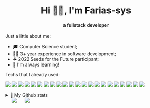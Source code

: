 <div align="center">
  <h1 align="center">Hi 🙋‍♂️, I'm Farias-sys</h1>
  <h4 align="center">a fullstack developer</h4>
</div>

Just a little about me:
- 🎓 Computer Science student;
- 👨‍💻 3+ year experience in software development;
- ☘ 2022 Seeds for the Future participant;
- 🎲 I'm always learning!

Techs that I already used:

<code><img src="https://img.shields.io/badge/JavaScript-323330?style=for-the-badge&logo=javascript&logoColor=F7DF1E"/></code>
<code><img src="https://img.shields.io/badge/TypeScript-007ACC?style=for-the-badge&logo=typescript&logoColor=white"/></code>
<code><img src="https://img.shields.io/badge/Python-FFD43B?style=for-the-badge&logo=python&logoColor=blue"/></code>
<code><img src="https://img.shields.io/badge/C%23-239120?style=for-the-badge&logo=c-sharp&logoColor=white"/></code>
<code><img src="https://img.shields.io/badge/C%2B%2B-00599C?style=for-the-badge&logo=c%2B%2B&logoColor=white"/></code>
<code><img src="https://img.shields.io/badge/PostgreSQL-316192?style=for-the-badge&logo=postgresql&logoColor=white"></code>
<code><img src="https://img.shields.io/badge/MySQL-005C84?style=for-the-badge&logo=mysql&logoColor=white"/></code>
<code><img src="https://img.shields.io/badge/LaTeX-47A141?style=for-the-badge&logo=LaTeX&logoColor=white"/></code>
<code><img src="https://img.shields.io/badge/Spring_Boot-F2F4F9?style=for-the-badge&logo=spring-boot"></code>
<code><img src="https://img.shields.io/badge/React-20232A?style=for-the-badge&logo=react&logoColor=61DAFB"/></code>
<code><img src="https://img.shields.io/badge/Node%20js-339933?style=for-the-badge&logo=nodedotjs&logoColor=white"></code>
<code><img src="https://img.shields.io/badge/Figma-F24E1E?style=for-the-badge&logo=figma&logoColor=white"></code>
<code><img src="https://img.shields.io/badge/Docker-2CA5E0?style=for-the-badge&logo=docker&logoColor=white"></code>
<code><img src="https://img.shields.io/badge/Nginx-009639?style=for-the-badge&logo=nginx&logoColor=white"></code>
<code><img src="https://img.shields.io/badge/jQuery-0769AD?style=for-the-badge&logo=jquery&logoColor=white"></code>
<code><img src="https://img.shields.io/badge/PLSQL-F80000?style=for-the-badge&logo=oracle&logoColor=black"></code>
<code><img src="https://img.shields.io/badge/HTML5-E34F26?style=for-the-badge&logo=html5&logoColor=white"></code>
<code><img src="https://img.shields.io/badge/CSS3-1572B6?style=for-the-badge&logo=css3&logoColor=white"></code>
<code><img src="https://img.shields.io/badge/Vue%20js-35495E?style=for-the-badge&logo=vuedotjs&logoColor=4FC08D"></code>
<code><img src="https://img.shields.io/badge/ts--node-3178C6?style=for-the-badge&logo=ts-node&logoColor=white"></code>
<code><img src="https://img.shields.io/badge/Amazon_AWS-FF9900?style=for-the-badge&logo=amazonaws&logoColor=white"></code>
<code><img src="https://img.shields.io/badge/java-%23ED8B00.svg?style=for-the-badge&logo=openjdk&logoColor=white"></code>

<details>
	<summary>🐙 My Github stats </sumary>
    <div>
    	<img style="margin-left:20px" src="https://github-readme-stats.vercel.app/api?username=Farias-sys&show_icons=true&theme=radical">
		<img style="margin-left:20px" src="https://github-readme-stats.vercel.app/api/top-langs/?username=Farias-sys&layout=compact&langs_count=8&theme=radical">
	</div>
    
</details>
